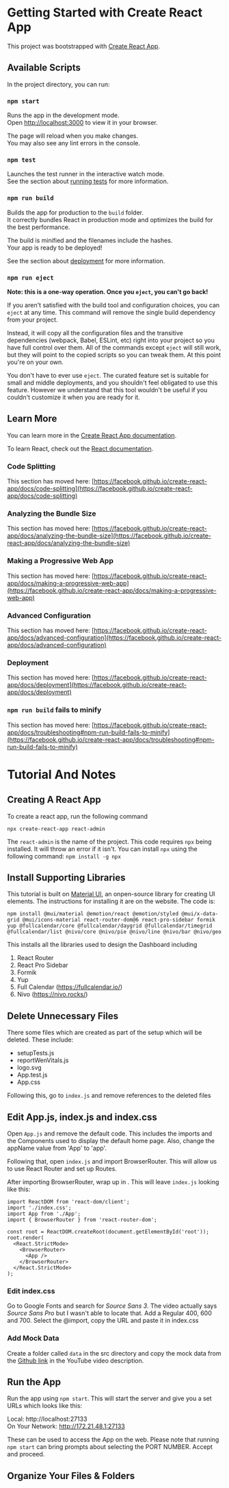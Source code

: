 # Getting Started with Create React App

This project was bootstrapped with [Create React App](https://github.com/facebook/create-react-app).

## Available Scripts

In the project directory, you can run:

### `npm start`

Runs the app in the development mode.\
Open [http://localhost:3000](http://localhost:3000) to view it in your browser.

The page will reload when you make changes.\
You may also see any lint errors in the console.

### `npm test`

Launches the test runner in the interactive watch mode.\
See the section about [running tests](https://facebook.github.io/create-react-app/docs/running-tests) for more information.

### `npm run build`

Builds the app for production to the `build` folder.\
It correctly bundles React in production mode and optimizes the build for the best performance.

The build is minified and the filenames include the hashes.\
Your app is ready to be deployed!

See the section about [deployment](https://facebook.github.io/create-react-app/docs/deployment) for more information.

### `npm run eject`

**Note: this is a one-way operation. Once you `eject`, you can't go back!**

If you aren't satisfied with the build tool and configuration choices, you can `eject` at any time. This command will remove the single build dependency from your project.

Instead, it will copy all the configuration files and the transitive dependencies (webpack, Babel, ESLint, etc) right into your project so you have full control over them. All of the commands except `eject` will still work, but they will point to the copied scripts so you can tweak them. At this point you're on your own.

You don't have to ever use `eject`. The curated feature set is suitable for small and middle deployments, and you shouldn't feel obligated to use this feature. However we understand that this tool wouldn't be useful if you couldn't customize it when you are ready for it.

## Learn More

You can learn more in the [Create React App documentation](https://facebook.github.io/create-react-app/docs/getting-started).

To learn React, check out the [React documentation](https://reactjs.org/).

### Code Splitting

This section has moved here: [https://facebook.github.io/create-react-app/docs/code-splitting](https://facebook.github.io/create-react-app/docs/code-splitting)

### Analyzing the Bundle Size

This section has moved here: [https://facebook.github.io/create-react-app/docs/analyzing-the-bundle-size](https://facebook.github.io/create-react-app/docs/analyzing-the-bundle-size)

### Making a Progressive Web App

This section has moved here: [https://facebook.github.io/create-react-app/docs/making-a-progressive-web-app](https://facebook.github.io/create-react-app/docs/making-a-progressive-web-app)

### Advanced Configuration

This section has moved here: [https://facebook.github.io/create-react-app/docs/advanced-configuration](https://facebook.github.io/create-react-app/docs/advanced-configuration)

### Deployment

This section has moved here: [https://facebook.github.io/create-react-app/docs/deployment](https://facebook.github.io/create-react-app/docs/deployment)

### `npm run build` fails to minify

This section has moved here: [https://facebook.github.io/create-react-app/docs/troubleshooting#npm-run-build-fails-to-minify](https://facebook.github.io/create-react-app/docs/troubleshooting#npm-run-build-fails-to-minify)

# Tutorial And Notes

## Creating A React App

To create a react app, run the following command

`npx create-react-app react-admin`

The `react-admin` is the name of the project. This code requires `npx` being installed. It will throw an error if it isn't. You can install `npx` using the following command: `npm install -g npx`

## Install Supporting Libraries

This tutorial is built on [Material UI](https://mui.com), an onpen-source library for creating UI elements. The instructions for installing it are on the website. The code is:

`npm install @mui/material @emotion/react @emotion/styled @mui/x-data-grid @mui/icons-material react-router-dom@6 react-pro-sidebar formik yup @fullcalendar/core @fullcalendar/daygrid @fullcalendar/timegrid @fullcalendar/list @nivo/core @nivo/pie @nivo/line @nivo/bar @nivo/geo`

This installs all the libraries used to design the Dashboard including

1. React Router
2. React Pro Sidebar
3. Formik
4. Yup
5. Full Calendar (https://fullcalendar.io/)
6. Nivo (https://nivo.rocks/)

## Delete Unnecessary Files

There some files which are created as part of the setup which will be deleted. These include:

- setupTests.js
- reportWenVitals.js
- logo.svg
- App.test.js
- App.css

Following this, go to `index.js` and remove references to the deleted files

## Edit App.js, index.js and index.css

Open `App.js` and remove the default code. This includes the imports and the Components used to display the default home page. Also, change the appName value from 'App' to 'app'.

Following that, open `index.js` and import BrowserRouter. This will allow us to use React Router and set up Routes.

After importing BrowserRouter, wrap up <App /> in <BrowserRouter>. This will leave `index.js` looking like this:

```import React from 'react';
import ReactDOM from 'react-dom/client';
import './index.css';
import App from './App';
import { BrowserRouter } from 'react-router-dom';

const root = ReactDOM.createRoot(document.getElementById('root'));
root.render(
  <React.StrictMode>
    <BrowserRouter>
      <App />
    </BrowserRouter>
  </React.StrictMode>
);
```

### Edit index.css

Go to Google Fonts and search for _Source Sans 3_. The video actually says _Source Sans Pro_ but I wasn't able to locate that. Add a Regular 400, 600 and 700. Select the @import, copy the URL and paste it in index.css

### Add Mock Data

Create a folder called `data` in the src directory and copy the mock data from the [Github link](https://github.com/ed-roh/react-admin-dashboard/tree/master/src/data) in the YouTube video description.

## Run the App

Run the app using `npm start`. This will start the server and give you a set URLs which looks like this:

Local: http://localhost:27133  
 On Your Network: http://172.21.48.1:27133

These can be used to access the App on the web. Please note that running `npm start` can bring prompts about selecting the PORT NUMBER. Accept and proceed.

## Organize Your Files & Folders
